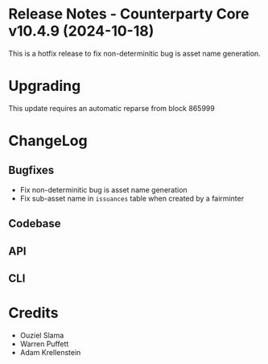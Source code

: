# Release Notes - Counterparty Core v10.4.9 (2024-10-18)

This is a hotfix release to fix non-determinitic bug is asset name generation.

# Upgrading

This update requires an automatic reparse from block 865999

# ChangeLog

## Bugfixes

- Fix non-determinitic bug is asset name generation
- Fix sub-asset name in `issuances` table when created by a fairminter

## Codebase

## API

## CLI



# Credits

* Ouziel Slama
* Warren Puffett
* Adam Krellenstein